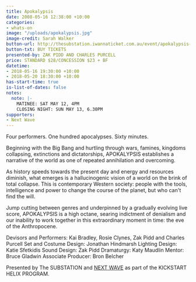 ```yaml
---
title: Apokalypsis
date: 2008-05-16 12:38:00 +10:00
categories:
- whats-on
image: "/uploads/apokalypsis.jpg"
image-credit: Sarah Walker
button-url: http://thesubstation.iwannaticket.com.au/event/apokalypsis-MTQzNzQ
button-txt: BUY TICKETS
presented-by: ZAK PIDD AND CHARLES PURCELL
price: STANDARD $28/CONCESSION $23 + BF
datetime:
- 2018-05-16 19:30:00 +10:00
- 2018-05-20 18:30:00 +10:00
has-start-time: true
is-list-of-dates: false
notes:
  note: |-
    MATINEE: SAT MAY 12, 4PM
    CLOSING NIGHT: SUN MAY 13, 6.30PM
supporters:
- Next Wave
---
```


Four performers. One hundred apocalypses. Sixty minutes.

Beginning with the Big Bang and hurtling through wars, famines, kingdoms collapsing, extinctions and dictatorships, APOKALYPSIS establishes a narrative of the world as one of repeated annihilation and overcoming.

As history speeds towards the present day and energy and resources diminish, what emerges is a hallucinogenic vision of a world on the brink of total collapse. This is contemporary Western society: people with the tools, intelligence and power to change the course of the planet, but who can't find the will.

Jump cutting between genres and underpinned by a gradually evolving live score, APOKALYPSIS is a high octane, searing indictment of denialism and our inability to work together in this extraordinary moment in time: the eve of the Anthropocene. 

Devisors and Performers: Kai Bradley, Rosie Clynes, Zak Pidd and Charles Purcell
Set and Costume Design: Jonathan Hindmarsh
Lighting Design: Katie Sfetkidis
Sound Design: Zak Pidd
Dramaturgy: Katy Maudlin
Mentor: Bruce Gladwin
Associate Producer: Bron Belcher

Presented by The SUBSTATION and [NEXT WAVE](http://nextwave.org.au/) as part of the KICKSTART HELIX PROGRAM.
